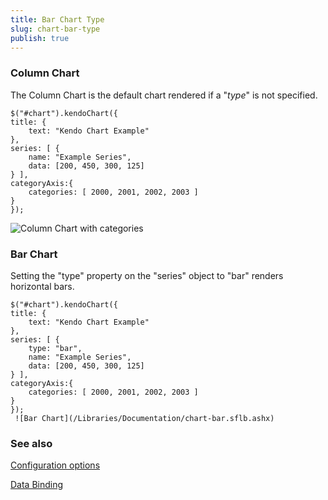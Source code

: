 ```yaml
---
title: Bar Chart Type
slug: chart-bar-type
publish: true
---
```


### Column Chart

The Column Chart is the default chart rendered if a "_type_" is not specified.
 
    $("#chart").kendoChart({
    title: {
        text: "Kendo Chart Example"
    },
    series: [ {
        name: "Example Series", 
        data: [200, 450, 300, 125]
    } ],
    categoryAxis:{
        categories: [ 2000, 2001, 2002, 2003 ]
    }
    });
     

![Column Chart with categories](/Libraries/Documentation/chart-column-categories.sflb.ashx)

### Bar Chart

Setting the "type" property on the "series" object to "bar" renders horizontal bars.
 
    $("#chart").kendoChart({
    title: {
        text: "Kendo Chart Example"
    },
    series: [ {
        type: "bar",
        name: "Example Series", 
        data: [200, 450, 300, 125]
    } ],
    categoryAxis:{
        categories: [ 2000, 2001, 2002, 2003 ]
    }
    });
     ![Bar Chart](/Libraries/Documentation/chart-bar.sflb.ashx) 

### See also

[Configuration options
](/documentation/dataviz/chart/configuration.aspx) 

[Data Binding](/documentation/dataviz/chart/data-binding.aspx)